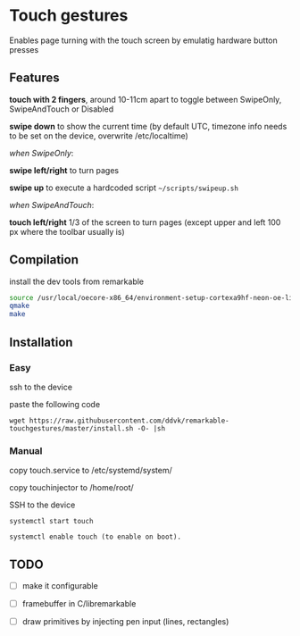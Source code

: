 # Touch gestures

Enables page turning with the touch screen by emulatig hardware button presses


## Features

**touch with 2 fingers**, around 10-11cm apart to toggle between SwipeOnly, SwipeAndTouch or Disabled

**swipe down** to show the current time (by default UTC, timezone info needs to be set on the device, overwrite /etc/localtime)

*when SwipeOnly*:

**swipe left/right** to turn pages

**swipe up**  to execute a hardcoded script `~/scripts/swipeup.sh`

*when SwipeAndTouch*:

**touch left/right** 1/3 of the screen to turn pages (except upper and left 100 px where the toolbar usually is)


## Compilation

install the dev tools from remarkable

```bash
source /usr/local/oecore-x86_64/environment-setup-cortexa9hf-neon-oe-linux-gnueabi
qmake
make
```


## Installation

### Easy
ssh to the device

paste the following code
```
wget https://raw.githubusercontent.com/ddvk/remarkable-touchgestures/master/install.sh -O- |sh
```

### Manual

copy touch.service to /etc/systemd/system/

copy touchinjector to /home/root/

SSH to the device

```
systemctl start touch

systemctl enable touch (to enable on boot).
```

## TODO
- [ ] make it configurable
- [ ] framebuffer in C/libremarkable
- [ ] draw primitives by injecting pen input (lines, rectangles)

